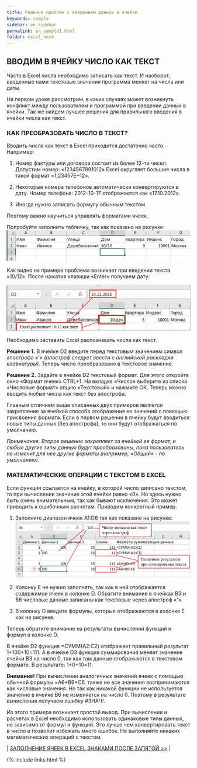 ```yaml
---
title: Решения проблем с введением данных в ячейки
keywords: sample
sidebar: en_sidebar
permalink: en_sample1.html
folder: excel_norm
---
```


## ВВОДИМ В ЯЧЕЙКУ ЧИСЛО КАК ТЕКСТ

Часто в Excel числа необходимо записать как текст. И наоборот, введенные нами текстовые значения программа меняет на числа или даты.

На первом уроке рассмотрим, в каких случаях может возникнуть конфликт между пользователем и программой при введении данных в ячейки. Так же найдем лучшее решения для правильного введения в ячейки числа как текст.

### КАК ПРЕОБРАЗОВАТЬ ЧИСЛО В ТЕКСТ?

Вводить числа как текст в Excel приходится достаточно часто. Например:

1. Номер фактуры или договора состоит из более 12-ти чисел. Допустим номер: «1234567891012» Excel округляет большие числа в такой формат «1,23457E+12».

2. Некоторые номера телефонов автоматически конвертируются в дату. Номер телефона: 2012-10-17 отображается как «17.10.2012».

3. Иногда нужно записать формулу обычным текстом.

Поэтому важно научиться управлять форматами ячеек.

Попробуйте заполнить табличку, так как показано на рисунке:
    ![img](/images/s2/img1.PNG)

Как видно на примере проблема возникает при введении текста «10/12». После нажатия клавиши «Enter» получаем дату:
    
![img](/images/s2/img2.PNG)

Необходимо заставить Excel распознавать числа как текст.

**Решение 1.** В ячейке D2 введите перед текстовым значением символ апострофа «'» _(апостроф следует ввести с английской раскладки клавиатуры)_. Теперь число преобразовано в текстовое значение.

**Решение 2.** Задайте в ячейке D2 текстовый формат. Для этого откройте окно «Формат ячеек» CTRL+1. На вкладке «Число» выберите из списка «Числовые формат» опцию «Текстовый» и нажмите ОК. Теперь можно вводить любые числа как текст без апострофа.

Главным отличием выше описанных двух примеров является закрепление за ячейкой способа отображения ее значений с помощью присвоения формата. Если в первом решении в ячейку будут вводиться новые типы данных (без апострофа), то они будут отображаться по умолчанию.

_Примечание. Второе решение закрепляет за ячейкой ее формат, и любые другие типы данных будут преобразованы, пока пользователь не изменит для нее другие форматы (например, «Общий» - по умолчанию)._

### МАТЕМАТИЧЕСКИЕ ОПЕРАЦИИ С ТЕКСТОМ В EXCEL

Если функция ссылается на ячейку, в которой число записано текстом, то при вычислении значение этой ячейки равно «0». Но здесь нужно быть очень внимательным, так как бывают исключения. Это может приводить к ошибочным расчетам. Приводим конкретный пример.

1. Заполните диапазон ячеек A1:D6 так как показано на рисунке:
    ![img](/images/s2/img3.PNG)
        
2. Колонку E не нужно заполнять, так как в ней отображается содержимое ячеек в колонке D. Обратите внимание в ячейках B3 и B6 числовые данные записаны как текстовые через апостроф «'».
 
3. В колонку D введите формулы, которые отображаются в колонке E как на рисунке.

Теперь обратите внимание на результаты вычислений функций и формул в колонке D.

В ячейке D2 функция =СУММ(A2:C2) отображает правильный результат 1+100+10=111. А в ячейке D3 функция суммирования меняет значение ячейки B3 на число 0, так как там данные отображаются в текстовом формате. В результате: 1+0+10=11.

**Внимание!** При вычислении аналогичных значений ячеек с помощью обычной формулы =A6+B6+C6, также не все значения воспринимаются как числовые значения. Но так как никакой функции не используется значение в ячейке B6 не изменяется на число 0. Поэтому в результате вычисления получаем ошибку #ЗНАЧ!.

Из этого примера возникает простой вывод. При вычислении и расчетах в Excel необходимо использовать одинаковые типы данных, не зависимо от формул и функций. Это лучше чем конвертировать текст в число и позволит избежать много ошибок. Не выполняйте никаких математических операций с текстом.

| [ЗАПОЛНЕНИЕ ЯЧЕЕК В EXCEL ЗНАКАМИ ПОСЛЕ ЗАПЯТОЙ >>](en_sample2.html) |

{% include links.html %}

